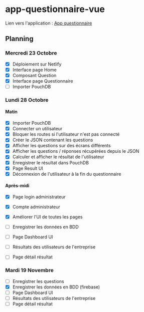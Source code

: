 # app-questionnaire-vue
 Lien vers l'application : [App questionnaire](https://clever-mcnulty-ae4f6c.netlify.com/#/)


## Planning

### Mercredi 23 Octobre

- [x] Déploiement sur Netlify 
- [x] Interface page Home
- [x] Composant Question
- [x] Interface page Questionnaire
- [ ] Importer PouchDB

### Lundi 28 Octobre

#### Matin 

- [x] Importer PouchDB
- [x] Connecter un utilisateur
- [x] Bloquer les routes si l'utilisateur n'est pas connecté
- [x] Créer le JSON contenant les questions
- [x] Afficher les questions sur des écrans différents
- [x] Afficher les questions / réponses récupérées depuis le JSON
- [x] Calculer et afficher le résultat de l'utilisateur
- [x] Enregistrer le résultat dans PouchDB
- [x] Page Result UI
- [x] Déconnexion de l'utilisateur à la fin du questionnaire

#### Après-midi

- [x] Page login administrateur
- [x] Compte administrateur
- [x] Améliorer l'UI de toutes les pages
- [ ] Enregistrer les données en BDD
- [ ] Page Dashboard UI
- [ ] Résultats des utilisateurs de l'entreprise
- [ ] Page détail résultat


### Mardi 19 Novembre
- [ ] Enregistrer les questions
- [x] Enregistrer les données en BDD (firebase)
- [ ] Page Dashboard UI
- [ ] Résultats des utilisateurs de l'entreprise
- [ ] Page détail résultat
